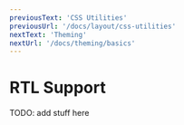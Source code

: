 ```yaml
---
previousText: 'CSS Utilities'
previousUrl: '/docs/layout/css-utilities'
nextText: 'Theming'
nextUrl: '/docs/theming/basics'
---
```


# RTL Support

TODO: add stuff here
